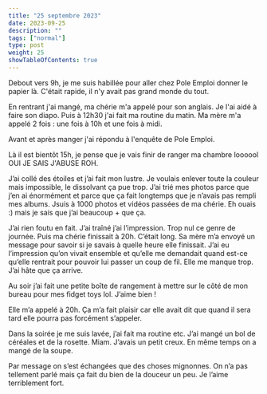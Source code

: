 ```yaml
---
title: "25 septembre 2023"
date: 2023-09-25
description: ""
tags: ["normal"]
type: post
weight: 25
showTableOfContents: true
---
```


Debout vers 9h, je me suis habillée pour aller chez Pole Emploi donner le papier là. C'était rapide, il n'y avait pas grand monde du tout.

En rentrant j'ai mangé, ma chérie m'a appelé pour son anglais. Je l'ai aidé à faire son diapo. Puis à 12h30 j'ai fait ma routine du matin. Ma mère m'a appelé 2 fois : une fois à 10h et une fois à midi.

Avant et après manger j'ai répondu à l'enquête de Pole Emploi.

Là il est bientôt 15h, je pense que je vais finir de ranger ma chambre loooool OUI JE SAIS J'ABUSE ROH.


J’ai collé des étoiles et j’ai  fait mon lustre. Je voulais enlever toute la couleur mais impossible, le dissolvant ça pue trop. J’ai trié mes photos parce que j’en ai énormément et parce que ça fait longtemps que je n’avais pas rempli mes albums. Jsuis à 1000 photos et vidéos passées de ma chérie. Eh ouais :) mais je sais que j’ai beaucoup + que ça. 

J’ai rien foutu en fait. J’ai traîné j’ai l’impression. Trop nul ce genre de journée. Puis ma chérie finissait à 20h. C’était long. Sa mère m’a envoyé un message pour savoir si je savais à quelle heure elle finissait. J’ai eu l’impression qu’on vivait ensemble et qu’elle me demandait quand est-ce qu’elle rentrait pour pouvoir lui passer un coup de fil. Elle me manque trop. J’ai hâte que ça arrive. 

Au soir j’ai fait une petite boîte de rangement à mettre sur le côté de mon bureau pour mes fidget toys lol. J’aime bien !

Elle m’a appelé à 20h. Ça m’a fait plaisir car elle avait dit que quand il sera tard elle pourra pas forcément s’appeler. 

Dans la soirée je me suis lavée, j’ai fait ma routine etc. J’ai mangé un bol de céréales et de la rosette. Miam. J’avais un petit creux. En même temps on a mangé de la soupe. 

Par message on s’est échangées que des choses mignonnes. On n’a pas tellement parlé mais ça fait du bien de la douceur un peu. Je l’aime terriblement fort. 
